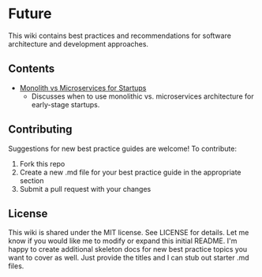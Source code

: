# Future
This wiki contains best practices and recommendations for software architecture and development approaches.
## Contents
- [Monolith vs Microservices for Startups](Monolith-vs-Microservices.md)
  - Discusses when to use monolithic vs. microservices architecture for early-stage startups.
## Contributing
Suggestions for new best practice guides are welcome! To contribute:
1. Fork this repo
2. Create a new .md file for your best practice guide in the appropriate section
3. Submit a pull request with your changes
## License
This wiki is shared under the MIT license. See LICENSE for details.
Let me know if you would like me to modify or expand this initial README. I'm happy to create additional skeleton docs for new best practice topics you want to cover as well. Just provide the titles and I can stub out starter .md files.

